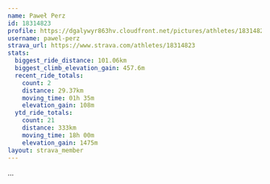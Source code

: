 ```yaml
---
name: Paweł Perz
id: 18314823
profile: https://dgalywyr863hv.cloudfront.net/pictures/athletes/18314823/5244308/1/large.jpg
username: pawel-perz
strava_url: https://www.strava.com/athletes/18314823
stats:
  biggest_ride_distance: 101.06km
  biggest_climb_elevation_gain: 457.6m
  recent_ride_totals:
    count: 2
    distance: 29.37km
    moving_time: 01h 35m
    elevation_gain: 108m
  ytd_ride_totals:
    count: 21
    distance: 333km
    moving_time: 18h 00m
    elevation_gain: 1475m
layout: strava_member
--- 
```

...
